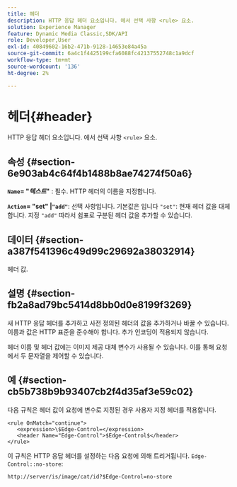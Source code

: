 ```yaml
---
title: 헤더
description: HTTP 응답 헤더 요소입니다. 에서 선택 사항 <rule> 요소.
solution: Experience Manager
feature: Dynamic Media Classic,SDK/API
role: Developer,User
exl-id: 40849602-16b2-471b-9128-14653e84a45a
source-git-commit: 6a4c1f4425199cfa6088fc42137552748c1a9dcf
workflow-type: tm+mt
source-wordcount: '136'
ht-degree: 2%

---
```


# 헤더{#header}

HTTP 응답 헤더 요소입니다. 에서 선택 사항 `<rule>` 요소.

## 속성 {#section-6e903ab4c64f4b1488b8ae74274f50a6}

**`Name`= &quot;*텍스트*&quot;** : 필수. HTTP 헤더의 이름을 지정합니다.

**`Action`= &quot;set&quot; |`"add"`**: 선택 사항입니다. 기본값은 입니다 `"set"`: 현재 헤더 값을 대체합니다. 지정 `"add"` 따라서 쉼표로 구분된 헤더 값을 추가할 수 있습니다.

## 데이터 {#section-a387f541396c49d99c29692a38032914}

헤더 값.

## 설명 {#section-fb2a8ad79bc5414d8bb0d0e8199f3269}

새 HTTP 응답 헤더를 추가하고 사전 정의된 헤더의 값을 추가하거나 바꿀 수 있습니다. 이름과 값은 HTTP 표준을 준수해야 합니다. 추가 인코딩이 적용되지 않습니다.

헤더 이름 및 헤더 값에는 이미지 제공 대체 변수가 사용될 수 있습니다. 이를 통해 요청에서 두 문자열을 제어할 수 있습니다.

## 예 {#section-cb5b738b9b93407cb2f4d35af3e59c02}

다음 규칙은 헤더 값이 요청에 변수로 지정된 경우 사용자 지정 헤더를 적용합니다.

```
<rule OnMatch="continue">
   <expression>\$Edge-Control=</expression>
   <header Name="Edge-Control">$Edge-Control$</header>
</rule>
```

이 규칙은 HTTP 응답 헤더를 설정하는 다음 요청에 의해 트리거됩니다. `Edge-Control::no-store`:

`http://server/is/image/cat/id?$Edge-Control=no-store`
